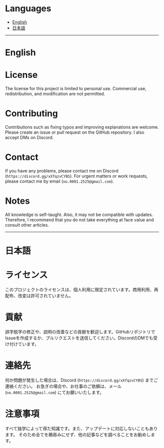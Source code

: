 # Languages
- [English](./README/en.md)
- [日本語](./README/ja.md)

---

# English

# License

The license for this project is limited to personal use. Commercial use, redistribution, and modification are not permitted.

# Contributing

Contributions such as fixing typos and improving explanations are welcome. Please create an issue or pull request on the GitHub repository. I also accept DMs on Discord.

# Contact

If you have any problems, please contact me on Discord (`https://discord.gg/xXfqzvCYBS`).
For urgent matters or work requests, please contact me by email (`no.0001.2525@gmail.com`).

# Notes

All knowledge is self-taught. Also, it may not be compatible with updates.
Therefore, I recommend that you do not take everything at face value and consult other articles.

---

# 日本語

# ライセンス

このプロジェクトのライセンスは、個人利用に限定されています。商用利用、再配布、改変は許可されていません。

# 貢献

誤字脱字の修正や、説明の改善などの貢献を歓迎します。GitHubリポジトリでIssueを作成するか、プルリクエストを送信してください。DiscordのDMでも受け付けています。

# 連絡先

何か問題が発生した場合は、Discord (`https://discord.gg/xXfqzvCYBS`) までご連絡ください。
お急ぎの場合や、お仕事のご依頼は、メール (`no.0001.2525@gmail.com`) にてお願いいたします。

# 注意事項

すべて独学によって得た知識です。また、アップデートに対応しないこともあります。
そのため全てを鵜吞みにせず、他の記事などを調べることをお勧めします。